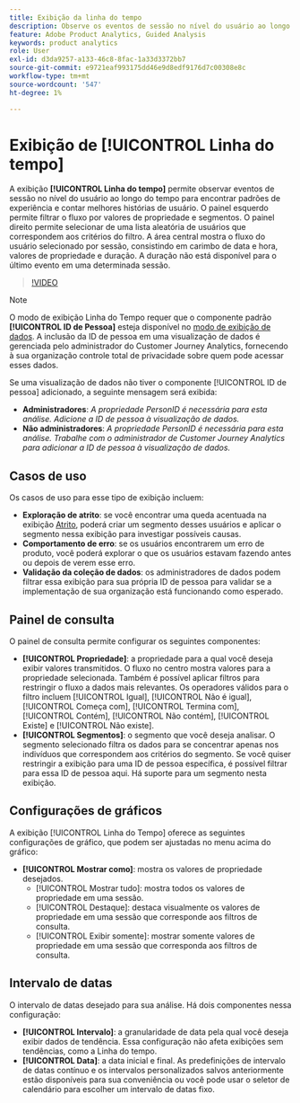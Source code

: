 ```yaml
---
title: Exibição da linha do tempo
description: Observe os eventos de sessão no nível do usuário ao longo do tempo para encontrar padrões de experiência.
feature: Adobe Product Analytics, Guided Analysis
keywords: product analytics
role: User
exl-id: d3da9257-a133-46c8-8fac-1a33d3372bb7
source-git-commit: e9721eaf993175dd46e9d8edf9176d7c00308e8c
workflow-type: tm+mt
source-wordcount: '547'
ht-degree: 1%

---
```


# Exibição de [!UICONTROL Linha do tempo]

A exibição **[!UICONTROL Linha do tempo]** permite observar eventos de sessão no nível do usuário ao longo do tempo para encontrar padrões de experiência e contar melhores histórias de usuário. O painel esquerdo permite filtrar o fluxo por valores de propriedade e segmentos. O painel direito permite selecionar de uma lista aleatória de usuários que correspondem aos critérios do filtro. A área central mostra o fluxo do usuário selecionado por sessão, consistindo em carimbo de data e hora, valores de propriedade e duração. A duração não está disponível para o último evento em uma determinada sessão.

>[!VIDEO](https://video.tv.adobe.com/v/3427810/?learn=on)

>[!NOTE]
>
>O modo de exibição Linha do Tempo requer que o componente padrão **[!UICONTROL ID de Pessoa]** esteja disponível no [modo de exibição de dados](/help/data-views/component-reference.md#optional). A inclusão da ID de pessoa em uma visualização de dados é gerenciada pelo administrador do Customer Journey Analytics, fornecendo à sua organização controle total de privacidade sobre quem pode acessar esses dados.

Se uma visualização de dados não tiver o componente [!UICONTROL ID de pessoa] adicionado, a seguinte mensagem será exibida:

* **Administradores**: *A propriedade PersonID é necessária para esta análise. Adicione a ID de pessoa à visualização de dados.*
* **Não administradores**: *A propriedade PersonID é necessária para esta análise. Trabalhe com o administrador de Customer Journey Analytics para adicionar a ID de pessoa à visualização de dados.*

## Casos de uso

Os casos de uso para esse tipo de exibição incluem:

* **Exploração de atrito**: se você encontrar uma queda acentuada na exibição [Atrito](friction.md), poderá criar um segmento desses usuários e aplicar o segmento nessa exibição para investigar possíveis causas.
* **Comportamento de erro**: se os usuários encontrarem um erro de produto, você poderá explorar o que os usuários estavam fazendo antes ou depois de verem esse erro.
* **Validação da coleção de dados**: os administradores de dados podem filtrar essa exibição para sua própria ID de pessoa para validar se a implementação de sua organização está funcionando como esperado.

## Painel de consulta

O painel de consulta permite configurar os seguintes componentes:

* **[!UICONTROL Propriedade]**: a propriedade para a qual você deseja exibir valores transmitidos. O fluxo no centro mostra valores para a propriedade selecionada. Também é possível aplicar filtros para restringir o fluxo a dados mais relevantes. Os operadores válidos para o filtro incluem [!UICONTROL Igual], [!UICONTROL Não é igual], [!UICONTROL Começa com], [!UICONTROL Termina com], [!UICONTROL Contém], [!UICONTROL Não contém], [!UICONTROL Existe] e [!UICONTROL Não existe].
* **[!UICONTROL Segmentos]**: o segmento que você deseja analisar. O segmento selecionado filtra os dados para se concentrar apenas nos indivíduos que correspondem aos critérios do segmento. Se você quiser restringir a exibição para uma ID de pessoa específica, é possível filtrar para essa ID de pessoa aqui. Há suporte para um segmento nesta exibição.

## Configurações de gráficos

A exibição [!UICONTROL Linha do Tempo] oferece as seguintes configurações de gráfico, que podem ser ajustadas no menu acima do gráfico:

* **[!UICONTROL Mostrar como]**: mostra os valores de propriedade desejados.
   * [!UICONTROL Mostrar tudo]: mostra todos os valores de propriedade em uma sessão.
   * [!UICONTROL Destaque]: destaca visualmente os valores de propriedade em uma sessão que corresponde aos filtros de consulta.
   * [!UICONTROL Exibir somente]: mostrar somente valores de propriedade em uma sessão que corresponda aos filtros de consulta.

## Intervalo de datas

O intervalo de datas desejado para sua análise. Há dois componentes nessa configuração:

* **[!UICONTROL Intervalo]**: a granularidade de data pela qual você deseja exibir dados de tendência. Essa configuração não afeta exibições sem tendências, como a Linha do tempo.
* **[!UICONTROL Data]**: a data inicial e final. As predefinições de intervalo de datas contínuo e os intervalos personalizados salvos anteriormente estão disponíveis para sua conveniência ou você pode usar o seletor de calendário para escolher um intervalo de datas fixo.
